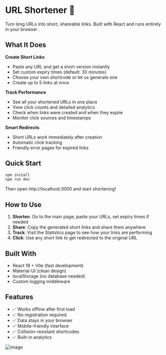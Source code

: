# URL Shortener 🔗

Turn long URLs into short, shareable links. Built with React and runs entirely in your browser .

## What It Does

**Create Short Links**
- Paste any URL and get a short version instantly
- Set custom expiry times (default: 30 minutes)
- Choose your own shortcode or let us generate one
- Create up to 5 links at once

**Track Performance**
- See all your shortened URLs in one place
- View click counts and detailed analytics
- Check when links were created and when they expire
- Monitor click sources and timestamps

**Smart Redirects**
- Short URLs work immediately after creation
- Automatic click tracking
- Friendly error pages for expired links

## Quick Start

```bash
npm install
npm run dev
```

Then open http://localhost:3000 and start shortening!

## How to Use

1. **Shorten**: Go to the main page, paste your URLs, set expiry times if needed
2. **Share**: Copy the generated short links and share them anywhere
3. **Track**: Visit the Statistics page to see how your links are performing
4. **Click**: Use any short link to get redirected to the original URL

## Built With
- React 19 + Vite (fast development)
- Material-UI (clean design)
- localStorage (no database needed)
- Custom logging middleware

## Features
- ✅ Works offline after first load
- ✅ No registration required
- ✅ Data stays in your browser
- ✅ Mobile-friendly interface
- ✅ Collision-resistant shortcodes
- ✅ Built-in analytics

![image](https://github.com/user-attachments/assets/c946f169-a042-4d72-a9b1-f5a8adff1620)
